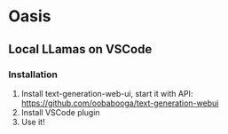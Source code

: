 # Oasis

## Local LLamas on VSCode

### Installation
1. Install text-generation-web-ui, start it with API: https://github.com/oobabooga/text-generation-webui
2. Install VSCode plugin
3. Use it!